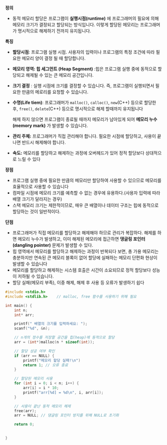 
**정의**
- 동적 메모리 할당은 프로그램이 **실행시점(runtime)** 에 프로그래머의 필요에 의해 메모리 크기가 결정되고 할당되는 방식입니다.
  이렇게 할당된 메모리는 프로그래머가 명시적으로 해제하기 전까지 유지됩니다.

**특징**
- **할당시점**: 프로그램 실행 시점. 사용자의 입력이나 프로그램의 특정 조건에 따라 필요한 메모리 양이 결정 될 때 할당합니다.
- **메모리 영역: 힙 세그먼트 (Heap Segment)** :힙은 프로그램 실행 중에 동적으로 할당되고 해제될 수 있는 큰 메모리 공간입니다.
- **크기 결정** : 실행 시점에 크기를 결정할 수 있습니다. 즉, 프로그램이 실행되면서 필요한 만큼의 메로리를 요청할 수 있습니다.
- **수명(Life tiem)**: 프로그래머가 `malloc()`, `calloc()`, `new`(C++) 등으로 할당한 후,
  `free()`, `delete`(C++) 등으로 명시적으로 해제 할때까지 유지됩니다
  
  해제 하지 않으면 프로그램이 종료될 때까지 메모리가 남아있게 되어 **메모리 누수(memory mark)** 가 발생할 수 있습니다.

- **관리 주체:** 프로그래머가 직접 관리해야 합니다.
  필요한 시점에 할당하고, 사용이 끝나면 반드시 해제해야 합니다.
- **속도:** 메모리를 할당하고 해제하는 과정에 오버헤드가 있어 정적 할당보다 상대적으로 느릴 수 있다


**장점**
- 프로그램 실행 중에 필요한 만큼의 메모리만 할당하여 사용할 수 있으므로 메모리를 효율적으로 사용할 수 있습니다
- 컴파일 시점에 메모리 크기를 예측할 수 없는 경우에 유용하다.(사용자 입력에 따라 배열 크기가 달라지는 경우)
- 스택 메모리 크기는 제한적이므로, 매우 큰 배열이나 데이터 구조는 힙에 동적으로 할당하는 것이 일반적이다.

**단점**
- 프로그래머가 직접 메모리를 할당하고 해제해야 하므로 관리가 복잡하다.
  해제를 하면 메모리 누수가 발생하고, 이미 해제된 메모리에 접근하면 **댕글링 포인터(dangling pointer)** 문제가 발생할 수 있다.
- 힙 영역에서 메모리를 할당하고 해제하는 과정이 반복되다 보면, 총 가용 메모리는 충분하지만 연속된 큰 메모리 블록이 없어 할당에 실패하는 메모리 단편화 현상이 발생할 수 있습니다
- 메모리를 할당하고 해제하는 시스템 호출은 시간이 소요되므로 정적 할당보다 성능이 저하될 수 있습니다.
- 할당 실패(메모리 부족), 이중 해제, 해제 후 사용 등 오류가 발생하기 쉽다

```c
#include <stdio.h>
#include <stdlib.h>    // malloc, free 함수를 사용하기 위해 필요

int main() {
	int n;
	int* arr;

	printf(" 배열의 크기를 입력하세요: ");
	scanf("%d", &n);

	// n개의 정수를 저장할 공간을 힙(heap)에 동적으로 할당
	arr = (int*)malloc(n * sizeof(int));

	// 할당 성공 여부 확인
	if (arr == NULL) {
		printf("메모리 할당 실패!\n")
		return 1; // 오류 종료
	}

	// 할당된 메모리 사용
	for (int i = 0; i < n; i++) {
		arr[i] = i * 10;
		printf("arr[%d] = %d\n", i, arr[i]);
	}

	// 사용이 끝난 동적 메모리 해제
	free(arr);
	arr = NULL; // 댕글링 포인터 방지를 위해 NULL로 초기화

	return 0;

	
}

```
